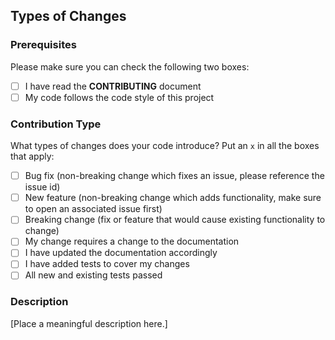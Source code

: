## Types of Changes

### Prerequisites

Please make sure you can check the following two boxes:

- [ ] I have read the **CONTRIBUTING** document
- [ ] My code follows the code style of this project

### Contribution Type

What types of changes does your code introduce? Put an `x` in all the boxes that apply:

- [ ] Bug fix (non-breaking change which fixes an issue, please reference the issue id)
- [ ] New feature (non-breaking change which adds functionality, make sure to open an associated issue first)
- [ ] Breaking change (fix or feature that would cause existing functionality to change)
- [ ] My change requires a change to the documentation
- [ ] I have updated the documentation accordingly
- [ ] I have added tests to cover my changes
- [ ] All new and existing tests passed

### Description

[Place a meaningful description here.]
